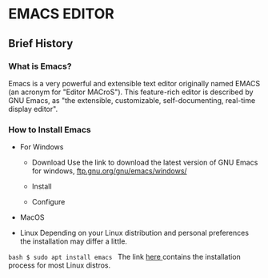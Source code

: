 # EMACS EDITOR

## Brief History

### What is Emacs?
Emacs is a very powerful and extensible text editor originally named
EMACS (an acronym for "Editor MACroS"). This feature-rich editor is described
by GNU Emacs, as "the extensible, customizable, self-documenting,
real-time display editor".

### How to Install Emacs
 - For Windows
   - Download
   Use the link to download the latest version of GNU Emacs for windows,
       <a href="https://www.markdownguide.org" target="_blank">
       	  ftp.gnu.org/gnu/emacs/windows/
       </a>

   - Install
   - Configure

 - MacOS

 - Linux
 Depending on your Linux distribution and personal preferences the installation
 may differ a little.

 `bash
 $ sudo apt install emacs
 `
 The link
 <a href="https://wikemacs.org/wiki/Installing_Emacs_on_GNU/Linux">
    here
 </a> contains the installation process for most Linux distros.